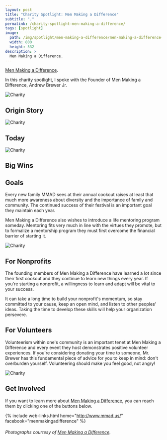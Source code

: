 ```yaml
---
layout: post
title: "Charity Spotlight: Men Making a Difference"
subtitle: "."
permalink: /charity-spotlight-men-making-a-difference/
tags: [spotlight]
image:
  path: /img/spotlight/men-making-a-difference/men-making-a-difference-.jpg
  width: 800
  height: 532
description: >
  Men Making a Difference.
---
```


[Men Making a Difference][1].

In this charity spotlight, I spoke with the Founder of Men Making a Difference, Andrew Brewer Jr.

![][2]

## Origin Story



![][3]

## Today



![][4]

## Big Wins



## Goals

Every new family MMAD sees at their annual cookout raises at least that much more awareness about diversity and the importance of family and community. The continued success of their festival is an important goal they maintain each year.

Men Making a Difference also wishes to introduce a life mentoring program someday. Mentoring fits very much in line with the virtues they promote, but to formalize a mentorship program they must first overcome the financial barrier of starting it.

![][5]

## For Nonprofits

The founding members of Men Making a Difference have learned a lot since their first cookout and they continue to learn new things every year. If you're starting a nonprofit, a willingness to learn and adapt will be vital to your success.

It can take a long time to build your nonprofit's momentum, so stay committed to your cause, keep an open mind, and listen to other peoples' ideas. Taking the time to develop these skills will help your organization persevere.

## For Volunteers

Volunteerism within one's community is an important tenet at Men Making a Difference and every event they host demonstrates positive volunteer experiences. If you're considering donating your time to someone, Mr. Brewer has this fundamental piece of advice for you to keep in mind: don't overburden yourself. Volunteering should make you feel good, not angry!

![][6]

## Get Involved

If you want to learn more about [Men Making a Difference][1], you can reach them by clicking one of the buttons below.

{% include web-links.html home="http://www.mmad.us/" facebook="menmakingadifference" %}

###### Photographs courtesy of [Men Making a Difference][1].



[1]: http://www.mmad.us/ "Men Making a Difference Homepage"
[2]: /img/spotlight/men-making-a-difference/men-making-a-difference-.jpg "Charity"
[3]: /img/spotlight/men-making-a-difference/men-making-a-difference-.jpg "Charity"
[4]: /img/spotlight/men-making-a-difference/men-making-a-difference-.jpg "Charity"
[5]: /img/spotlight/men-making-a-difference/men-making-a-difference-.jpg "Charity"
[6]: /img/spotlight/men-making-a-difference/men-making-a-difference-.jpg "Charity"
